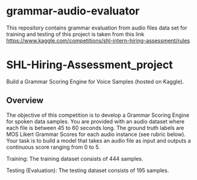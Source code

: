 # grammar-audio-evaluator
This repository contains grammar evaluation from audio files
data set for training and testing of this project is taken from this link https://www.kaggle.com/competitions/shl-intern-hiring-assessment/rules

# SHL-Hiring-Assessment_project
Build a Grammar Scoring Engine for Voice Samples (hosted on Kaggle).


## Overview

The objective of this competition is to develop a Grammar Scoring Engine for spoken data samples. You are provided with an audio dataset where each file is between 45 to 60 seconds long. The ground truth labels are MOS Likert Grammar Scores for each audio instance (see rubric below). Your task is to build a model that takes an audio file as input and outputs a continuous score ranging from 0 to 5.


Training: The training dataset consists of 444 samples.

Testing (Evaluation): The testing dataset consists of 195 samples.
